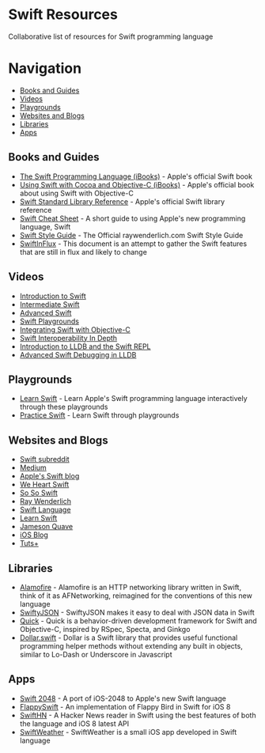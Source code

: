 Swift Resources
===============

Collaborative list of resources for Swift programming language

# Navigation

- [Books and Guides](#books-and-guides)
- [Videos](#videos)
- [Playgrounds](#playgrounds)
- [Websites and Blogs](#websites-and-blogs)
- [Libraries](#libraries)
- [Apps](#apps)

## Books and Guides

* [The Swift Programming Language (iBooks)](https://itunes.apple.com/us/book/the-swift-programming-language/id881256329?mt=11&ls=1) - Apple's official Swift book
* [Using Swift with Cocoa and Objective-C (iBooks)](https://itunes.apple.com/us/book/using-swift-cocoa-objective/id888894773?mt=11&ls=1) - Apple's official book about using Swift with Objective-C
* [Swift Standard Library Reference](https://developer.apple.com/library/prerelease/ios/documentation/General/Reference/SwiftStandardLibraryReference/) - Apple's official Swift library reference
* [Swift Cheat Sheet](http://mhm5000.gitbooks.io/swift-cheat-sheet/) - A short guide to using Apple's new programming language, Swift
* [Swift Style Guide](https://github.com/raywenderlich/swift-style-guide) - The Official raywenderlich.com Swift Style Guide
* [SwiftInFlux](https://github.com/ksm/SwiftInFlux) - This document is an attempt to gather the Swift features that are still in flux and likely to change

## Videos

* [Introduction to Swift](https://developer.apple.com/videos/wwdc/2014/?id=402)
* [Intermediate Swift](https://developer.apple.com/videos/wwdc/2014/?id=403)
* [Advanced Swift](https://developer.apple.com/videos/wwdc/2014/?id=404)
* [Swift Playgrounds](https://developer.apple.com/videos/wwdc/2014/?id=408)
* [Integrating Swift with Objective-C](https://developer.apple.com/videos/wwdc/2014/?id=406)
* [Swift Interoperability In Depth](https://developer.apple.com/videos/wwdc/2014/?id=407)
* [Introduction to LLDB and the Swift REPL](https://developer.apple.com/videos/wwdc/2014/?id=409)
* [Advanced Swift Debugging in LLDB](https://developer.apple.com/videos/wwdc/2014/?id=410)

## Playgrounds

* [Learn Swift](https://github.com/nettlep/learn-swift) - Learn Apple's Swift programming language interactively through these playgrounds
* [Practice Swift](https://github.com/domenicosolazzo/practice-swift) - Learn Swift through playgrounds

## Websites and Blogs

* [Swift subreddit](http://www.reddit.com/r/swift)
* [Medium](https://medium.com/swift-programming/latest)
* [Apple's Swift blog](https://developer.apple.com/swift/blog/)
* [We Heart Swift](http://www.weheartswift.com/swifting-around/)
* [So So Swift](http://www.sososwift.com/)
* [Ray Wenderlich](http://www.raywenderlich.com/tutorials)
* [Swift Language](http://swiftlang.eu/)
* [Learn Swift](http://www.learnswift.tips/)
* [Jameson Quave](http://jamesonquave.com/blog/developing-ios-apps-using-swift-tutorial/)
* [iOS Blog](http://ios-blog.co.uk/swift-tutorials/)
* [Tuts+](http://code.tutsplus.com/tutorials/an-introduction-to-swift-part-1--cms-21389)

## Libraries

* [Alamofire](https://github.com/Alamofire/Alamofire) - Alamofire is an HTTP networking library written in Swift, think of it as AFNetworking, reimagined for the conventions of this new language
* [SwiftyJSON](https://github.com/lingoer/SwiftyJSON) - SwiftyJSON makes it easy to deal with JSON data in Swift
* [Quick](https://github.com/Quick/Quick) - Quick is a behavior-driven development framework for Swift and Objective-C, inspired by RSpec, Specta, and Ginkgo
* [Dollar.swift](https://github.com/ankurp/Dollar.swift) - Dollar is a Swift library that provides useful functional programming helper methods without extending any built in objects, similar to Lo-Dash or Underscore in Javascript

## Apps

* [Swift 2048](https://github.com/austinzheng/swift-2048) - A port of iOS-2048 to Apple's new Swift language
* [FlappySwift](https://github.com/fullstackio/FlappySwift) - An implementation of Flappy Bird in Swift for iOS 8
* [SwiftHN](https://github.com/Dimillian/SwiftHN) - A Hacker News reader in Swift using the best features of both the language and iOS 8 latest API
* [SwiftWeather](https://github.com/JakeLin/SwiftWeather) - SwiftWeather is a small iOS app developed in Swift language
